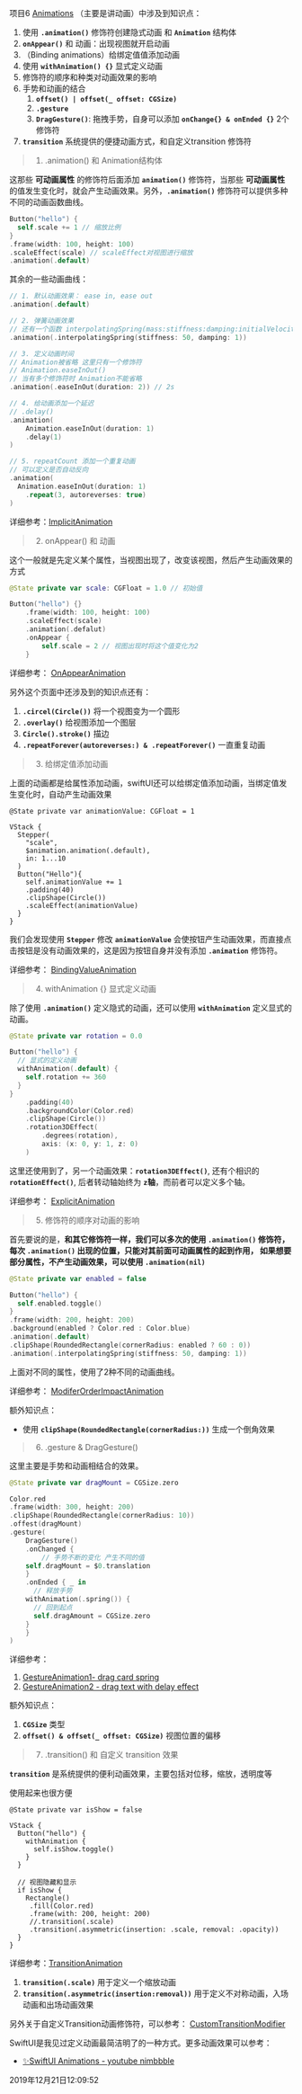 项目6 [Animations](https://github.com/jamessawyer/learn_ios/blob/master/SwiftUIProjects/Project06%20Animations/Project06%20Animations/ContentView.swift) （主要是讲动画）中涉及到知识点：

1. 使用 **`.animation()`** 修饰符创建隐式动画 和 **`Animation`** 结构体
2. **`onAppear()`** 和 动画：出现视图就开启动画
3. （Binding animations）给绑定值值添加动画
4. 使用 **`withAnimation() {}`** 显式定义动画
5. 修饰符的顺序和种类对动画效果的影响
6. 手势和动画的结合
   1. **`offset() | offset(_ offset: CGSize)`**
   2. **`.gesture`**
   3. **`DragGesture()`**: 拖拽手势，自身可以添加 **`onChange{} & onEnded {}`** 2个修饰符
7. **`transition`** 系统提供的便捷动画方式，和自定义transition 修饰符



> 1. .animation() 和 Animation结构体

这那些 **可动画属性** 的修饰符后面添加 **`animation()`** 修饰符，当那些 **可动画属性** 的值发生变化时，就会产生动画效果。另外，**`.animation()`** 修饰符可以提供多种不同的动画函数曲线。

```swift
Button("hello") {
  self.scale += 1 // 缩放比例
}
.frame(width: 100, height: 100)
.scaleEffect(scale) // scaleEffect对视图进行缩放
.animation(.default)
```

其余的一些动画曲线：

```swift
// 1. 默认动画效果： ease in, ease out
.animation(.default)

// 2. 弹簧动画效果
// 还有一个函数 interpolatingSpring(mass:stiffness:damping:initialVelocity)
.animation(.interpolatingSpring(stiffness: 50, damping: 1))

// 3. 定义动画时间
// Animation被省略 这里只有一个修饰符
// Animation.easeInOut()
// 当有多个修饰符时 Animation不能省略
.animation(.easeInOut(duration: 2)) // 2s

// 4. 给动画添加一个延迟
// .delay()
.animation(
	Animation.easeInOut(duration: 1)
	.delay(1)
)

// 5. repeatCount 添加一个重复动画
// 可以定义是否自动反向
.animation(
  Animation.easeInOut(duration: 1)
  	.repeat(3, autoreverses: true)
)
```

详细参考：[ImplicitAnimation](https://github.com/jamessawyer/learn_ios/blob/master/SwiftUIProjects/Project06%20Animations/Project06%20Animations/Animations/ImplicitAnimation.swift)



> 2. onAppear() 和 动画

这个一般就是先定义某个属性，当视图出现了，改变该视图，然后产生动画效果的方式

```swift
@State private var scale: CGFloat = 1.0 // 初始值

Button("hello") {}
	.frame(width: 100, height: 100)
	.scaleEffect(scale)
	.animation(.defalut)
	.onAppear {
		self.scale = 2 // 视图出现时将这个值变化为2
	}
```

详细参考： [OnAppearAnimation](https://github.com/jamessawyer/learn_ios/blob/master/SwiftUIProjects/Project06%20Animations/Project06%20Animations/Animations/OnAppearAnimation.swift)

另外这个页面中还涉及到的知识点还有：

1. **`.circel(Circle())`** 将一个视图变为一个圆形
2. **`.overlay()`** 给视图添加一个图层
3. **`Circle().stroke()`** 描边
4. **`.repeatForever(autoreverses:) & .repeatForever()`** 一直重复动画

> 3. 给绑定值添加动画

上面的动画都是给属性添加动画，swiftUI还可以给绑定值添加动画，当绑定值发生变化时，自动产生动画效果

```
@State private var animationValue: CGFloat = 1

VStack {
  Stepper(
  	"scale",
  	$animation.animation(.default),
  	in: 1...10
  )
  Button("Hello"){
    self.animationValue += 1
    .padding(40)
    .clipShape(Circle())
    .scaleEffect(animationValue)
  }
}
```

我们会发现使用 **`Stepper`** 修改 **`animationValue`** 会使按钮产生动画效果，而直接点击按钮是没有动画效果的，这是因为按钮自身并没有添加 **`.animation`** 修饰符。

详细参考： [BindingValueAnimation](https://github.com/jamessawyer/learn_ios/blob/master/SwiftUIProjects/Project06%20Animations/Project06%20Animations/Animations/BindingValueAnimation.swift)



> 4. withAnimation {} 显式定义动画

除了使用 **`.animation()`** 定义隐式的动画，还可以使用 **`withAnimation`** 定义显式的动画。

```swift
@State private var rotation = 0.0

Button("hello") {
  // 显式的定义动画
  withAnimation(.default) {
    self.rotation += 360
  }
}
	.padding(40)
	.backgroundColor(Color.red)
	.clipShape(Circle())
	.rotation3DEffect(
	 	.degrees(rotation),
	 	axis: (x: 0, y: 1, z: 0)
	)
```

这里还使用到了，另一个动画效果：**`rotation3DEffect()`**, 还有个相识的 **`rotationEffect()`**, 后者转动轴始终为 **`z`轴**，而前者可以定义多个轴。

详细参考： [ExplicitAnimation](https://github.com/jamessawyer/learn_ios/blob/master/SwiftUIProjects/Project06%20Animations/Project06%20Animations/Animations/ExplicitAnimation.swift)



> 5. 修饰符的顺序对动画的影响

首先要说的是，**和其它修饰符一样，我们可以多次的使用 `.animation()` 修饰符， 每次 `.animation()` 出现的位置，只能对其前面可动画属性的起到作用， 如果想要部分属性，不产生动画效果，可以使用 `.animation(nil)`**

```swift
@State private var enabled = false

Button("hello") {
  self.enabled.toggle()
}
.frame(width: 200, height: 200)
.background(enabled ? Color.red : Color.blue)
.animation(.default)
.clipShape(RoundedRectangle(cornerRadius: enabled ? 60 : 0))
.animation(.interpolatingSpring(stiffness: 50, damping: 1))
```

上面对不同的属性，使用了2种不同的动画曲线。

详细参考： [ModiferOrderImpactAnimation](https://github.com/jamessawyer/learn_ios/blob/master/SwiftUIProjects/Project06%20Animations/Project06%20Animations/Animations/ModifierOrderImpactAnimation.swift)

额外知识点：

- 使用 **`clipShape(RoundedRectangle(cornerRadius:))`** 生成一个倒角效果



> 6. .gesture & DragGesture()

这里主要是手势和动画相结合的效果。

```swift
@State private var dragMount = CGSize.zero

Color.red
.frame(width: 300, height: 200)
.clipShape(RoundedRectangle(cornerRadius: 10))
.offest(dragMount)
.gesture(
	DragGesture()
	.onChanged {
		// 手势不断的变化 产生不同的值
    self.dragMount = $0.translation
	}
	.onEnded { _ in
	  // 释放手势
    withAnimation(.spring()) {
      // 回到起点
      self.dragAmount = CGSize.zero
    }
	}
)
```

详细参考：

1. [GestureAnimation1- drag card spring](https://github.com/jamessawyer/learn_ios/blob/master/SwiftUIProjects/Project06%20Animations/Project06%20Animations/Animations/GestureAnimation1.swift)
2. [GestureAnimation2 - drag text with delay effect](https://github.com/jamessawyer/learn_ios/blob/master/SwiftUIProjects/Project06%20Animations/Project06%20Animations/Animations/GestureAnimation2.swift)

额外知识点：

1. **`CGSize`** 类型
2. **`offset() & offset(_ offset: CGSize)`** 视图位置的偏移



> 7. .transition() 和 自定义 transition 效果

**`transition`** 是系统提供的便利动画效果，主要包括对位移，缩放，透明度等

使用起来也很方便 

```
@State private var isShow = false

VStack {
  Button("hello") {
    withAnimation {
      self.isShow.toggle()
    }
  }
  
  // 视图隐藏和显示
  if isShow {
    Rectangle()
     .fill(Color.red)
     .frame(with: 200, height: 200)
     //.transition(.scale)
     .transition(.asymmetric(insertion: .scale, removal: .opacity))
  }
}
```

详细参考：[TransitionAnimation](https://github.com/jamessawyer/learn_ios/blob/master/SwiftUIProjects/Project06%20Animations/Project06%20Animations/Animations/TransitionAnimation.swift)

1. **`transition(.scale)`** 用于定义一个缩放动画
2. **`transition(.asymmetric(insertion:removal))`** 用于定义不对称动画，入场动画和出场动画效果

另外关于自定义Transition动画修饰符，可以参考： [CustomTransitionModifier](https://github.com/jamessawyer/learn_ios/blob/master/SwiftUIProjects/Project06%20Animations/Project06%20Animations/Animations/CustomTransitionModifierAnimation.swift)



SwiftUI是我见过定义动画最简洁明了的一种方式。更多动画效果可以参考：

- [✨SwiftUI Animations - youtube nimbbble](https://www.youtube.com/watch?v=gN7xW2YyoBA&list=PLTz6PJ9dfcu30W4CDtFv7f2PAoFMn0Xmb)

2019年12月21日12:09:52